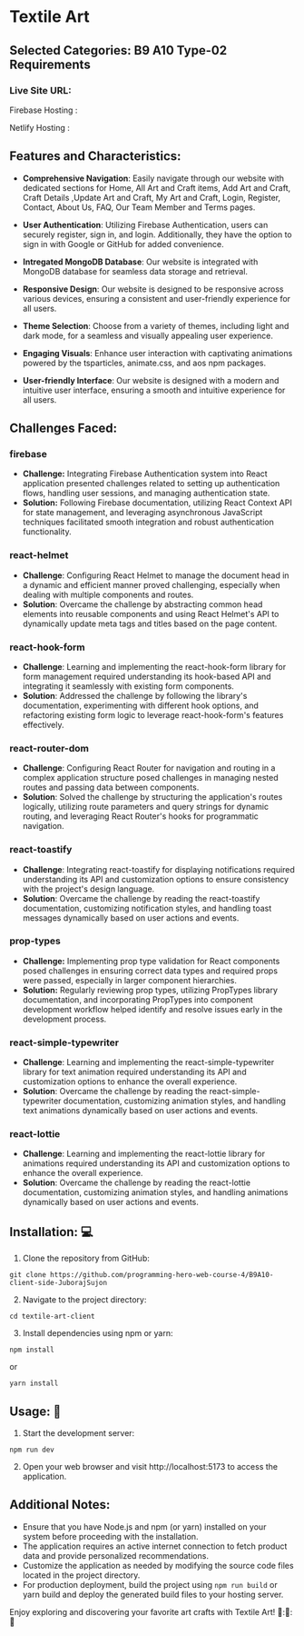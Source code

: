 # Textile Art

## Selected Categories: B9 A10 Type-02 Requirements

### Live Site URL:

Firebase Hosting : []()

Netlify Hosting : []()

## Features and Characteristics:

- **Comprehensive Navigation**: Easily navigate through our website with dedicated sections for Home, All Art and Craft items, Add Art and Craft, Craft Details ,Update Art and Craft, My Art and Craft, Login, Register, Contact, About Us, FAQ, Our Team Member and Terms pages.

- **User Authentication**: Utilizing Firebase Authentication, users can securely register, sign in, and login. Additionally, they have the option to sign in with Google or GitHub for added convenience.

- **Intregated MongoDB Database**: Our website is integrated with MongoDB database for seamless data storage and retrieval.

- **Responsive Design**: Our website is designed to be responsive across various devices, ensuring a consistent and user-friendly experience for all users.

- **Theme Selection**: Choose from a variety of themes, including light and dark mode, for a seamless and visually appealing user experience.

- **Engaging Visuals**: Enhance user interaction with captivating animations powered by the tsparticles, animate.css, and aos npm packages.

- **User-friendly Interface**: Our website is designed with a modern and intuitive user interface, ensuring a smooth and intuitive experience for all users.

## Challenges Faced:

### firebase

- **Challenge:** Integrating Firebase Authentication system into React application presented challenges related to setting up authentication flows, handling user sessions, and managing authentication state.
- **Solution:** Following Firebase documentation, utilizing React Context API for state management, and leveraging asynchronous JavaScript techniques facilitated smooth integration and robust authentication functionality.

### react-helmet

- **Challenge**: Configuring React Helmet to manage the document head in a dynamic and efficient manner proved challenging, especially when dealing with multiple components and routes.
- **Solution**: Overcame the challenge by abstracting common head elements into reusable components and using React Helmet's API to dynamically update meta tags and titles based on the page content.

### react-hook-form

- **Challenge**: Learning and implementing the react-hook-form library for form management required understanding its hook-based API and integrating it seamlessly with existing form components.
- **Solution**: Addressed the challenge by following the library's documentation, experimenting with different hook options, and refactoring existing form logic to leverage react-hook-form's features effectively.

### react-router-dom

- **Challenge**: Configuring React Router for navigation and routing in a complex application structure posed challenges in managing nested routes and passing data between components.
- **Solution**: Solved the challenge by structuring the application's routes logically, utilizing route parameters and query strings for dynamic routing, and leveraging React Router's hooks for programmatic navigation.

### react-toastify

- **Challenge**: Integrating react-toastify for displaying notifications required understanding its API and customization options to ensure consistency with the project's design language.
- **Solution**: Overcame the challenge by reading the react-toastify documentation, customizing notification styles, and handling toast messages dynamically based on user actions and events.

### prop-types

- **Challenge:** Implementing prop type validation for React components posed challenges in ensuring correct data types and required props were passed, especially in larger component hierarchies.
- **Solution:** Regularly reviewing prop types, utilizing PropTypes library documentation, and incorporating PropTypes into component development workflow helped identify and resolve issues early in the development process.

### react-simple-typewriter

- **Challenge**: Learning and implementing the react-simple-typewriter library for text animation required understanding its API and customization options to enhance the overall experience.
- **Solution**: Overcame the challenge by reading the react-simple-typewriter documentation, customizing animation styles, and handling text animations dynamically based on user actions and events.

### react-lottie

- **Challenge**: Learning and implementing the react-lottie library for animations required understanding its API and customization options to enhance the overall experience.
- **Solution**: Overcame the challenge by reading the react-lottie documentation, customizing animation styles, and handling animations dynamically based on user actions and events.

## Installation: :computer:

1. Clone the repository from GitHub:

```
git clone https://github.com/programming-hero-web-course-4/B9A10-client-side-JuborajSujon

```

2. Navigate to the project directory:

```
cd textile-art-client
```

3. Install dependencies using npm or yarn:

```
npm install
```

or

```
yarn install
```

## Usage: :book:

1. Start the development server:

```
npm run dev
```

2. Open your web browser and visit http://localhost:5173 to access the application.

## Additional Notes:

- Ensure that you have Node.js and npm (or yarn) installed on your system before proceeding with the installation.
- The application requires an active internet connection to fetch product data and provide personalized recommendations.
- Customize the application as needed by modifying the source code files located in the project directory.
- For production deployment, build the project using `npm run build` or yarn build and deploy the generated build files to your hosting server.

Enjoy exploring and discovering your favorite art crafts with Textile Art! :rocket:::rocket:::rocket:
